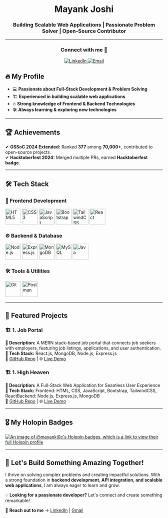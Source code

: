 <h1 align="center">Mayank Joshi</h1>
<h3 align="center">Building Scalable Web Applications | Passionate Problem Solver | Open-Source Contributor</h3>

---

<h3 align="center">Connect with me 🤝</h3>
<p align="center">
  <a href="https://www.linkedin.com/in/mayank--joshi/">
    <img src="https://img.icons8.com/fluency/40/000000/linkedin.png" alt="LinkedIn" />
  </a>
  <a href="mailto:mayankjoc21@gmail.com">
    <img src="https://img.icons8.com/fluency/40/000000/gmail.png" alt="Email" />
  </a>
</p>

## 🔥 My Profile  
- 💻 **Passionate about Full-Stack Development & Problem Solving**  
- 🏗️ **Experienced in building scalable web applications**  
- 🔥 **Strong knowledge of Frontend & Backend Technologies**  
- 🛠️ **Always learning & exploring new technologies**  

---

## 🏆 Achievements  
✔ **GSSoC 2024 Extended:** Ranked **377** among **70,000+**, contributed to open-source projects.  
✔ **Hacktoberfest 2024:** Merged multiple PRs, earned **Hacktoberfest badge**.  

---

## 🛠️ Tech Stack  

### 🎨 **Frontend Development**  
<p align="left">
  <a href="https://developer.mozilla.org/en-US/docs/Web/HTML"><img src="https://cdn.jsdelivr.net/gh/devicons/devicon/icons/html5/html5-original.svg" alt="HTML5" width="50" height="50"/></a>
  <a href="https://developer.mozilla.org/en-US/docs/Web/CSS"><img src="https://cdn.jsdelivr.net/gh/devicons/devicon/icons/css3/css3-original.svg" alt="CSS3" width="50" height="50"/></a>
  <a href="https://developer.mozilla.org/en-US/docs/Web/JavaScript"><img src="https://cdn.jsdelivr.net/gh/devicons/devicon/icons/javascript/javascript-original.svg" alt="JavaScript" width="50" height="50"/></a>
  <a href="https://getbootstrap.com/"><img src="https://cdn.jsdelivr.net/gh/devicons/devicon/icons/bootstrap/bootstrap-original.svg" alt="Bootstrap" width="50" height="50"/></a>
  <a href="https://tailwindcss.com/"><img src="https://www.vectorlogo.zone/logos/tailwindcss/tailwindcss-icon.svg" alt="TailwindCSS" width="50" height="50"/></a>
  <a href="https://react.dev/"><img src="https://cdn.jsdelivr.net/gh/devicons/devicon/icons/react/react-original.svg" alt="React" width="50" height="50"/></a>
</p>

### ⚙️ **Backend & Database**  
<p align="left">
  <a href="https://nodejs.org/"><img src="https://cdn.jsdelivr.net/gh/devicons/devicon/icons/nodejs/nodejs-original.svg" alt="Node.js" width="50" height="50"/></a>
  <a href="https://expressjs.com/"><img src="https://avatars.githubusercontent.com/u/5658226?s=200&v=4" alt="Express.js" width="50" height="50"/></a>
  <a href="https://www.mongodb.com/"><img src="https://cdn.jsdelivr.net/gh/devicons/devicon/icons/mongodb/mongodb-original.svg" alt="MongoDB" width="50" height="50"/></a>
  <a href="https://www.mysql.com/"><img src="https://cdn.jsdelivr.net/gh/devicons/devicon/icons/mysql/mysql-original.svg" alt="MySQL" width="50" height="50"/></a>
  <a href="https://www.java.com/"><img src="https://cdn.jsdelivr.net/gh/devicons/devicon/icons/java/java-original.svg" alt="Java" width="50" height="50"/></a>
</p>

### 🛠️ **Tools & Utilities**  
<p align="left">
  <a href="https://git-scm.com/"><img src="https://cdn.jsdelivr.net/gh/devicons/devicon/icons/git/git-original.svg" alt="Git" width="50" height="50"/></a>
  <a href="https://www.postman.com/"><img src="https://www.vectorlogo.zone/logos/getpostman/getpostman-icon.svg" alt="Postman" width="50" height="50"/></a>
</p>

---

## 📂 Featured Projects  

### 🏗️ **1. Job Portal**  
**🔹 Description:** A MERN stack-based job portal that connects job seekers with employers, featuring job listings, applications, and user authentication. <br>
**🔹 Tech Stack:** React.js, MongoDB, Node.js, Express.js <br>
🔗 [GitHub Repo](https://github.com/Mayank-joshi-21/JobPortal) | 🌐 <a href="https://jobportal-869b.onrender.com/">Live Demo</a> 


### 🏗️ **1. High Heaven**  
**🔹 Description:** A Full-Stack Web Application for Seamless User Experience <br>
**🔹 Tech Stack:** Frontend: HTML, CSS, JavaScript, Bootstrap, TailwindCSS, ReactBackend: Node.js, Express.js, MongoDB <br>
🔗 [GitHub Repo](https://github.com/Mayank-joshi-21/High-Heaven) | 🌐 <a href="https://high-heaven-homestay.onrender.com/listings">Live Demo</a> 

---

## 🎖️ My Holopin Badges  
[![An image of @mayankj0c's Holopin badges, which is a link to view their full Holopin profile](https://holopin.me/mayankj0c)](https://holopin.io/@mayankj0c)

---

## 🚀 Let's Build Something Amazing Together!  
I thrive on solving complex problems and creating impactful solutions. With a strong foundation in **backend development, API integration, and scalable web applications**, I am always eager to learn and grow.  

💡 **Looking for a passionate developer?** Let's connect and create something remarkable!  

📩 **Reach out to me** → [LinkedIn](https://www.linkedin.com/in/mayank--joshi/) | [Gmail](mailto:mayankjoc21@gmail.com)


